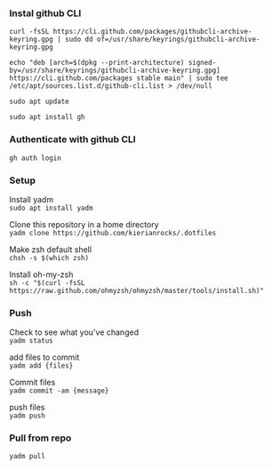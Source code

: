### Instal github CLI

```curl -fsSL https://cli.github.com/packages/githubcli-archive-keyring.gpg | sudo dd of=/usr/share/keyrings/githubcli-archive-keyring.gpg```

```echo "deb [arch=$(dpkg --print-architecture) signed-by=/usr/share/keyrings/githubcli-archive-keyring.gpg] https://cli.github.com/packages stable main" | sudo tee /etc/apt/sources.list.d/github-cli.list > /dev/null```

```sudo apt update```

```sudo apt install gh```

### Authenticate with github CLI <br>

```gh auth login```

### Setup
Install yadm <br>
```sudo apt install yadm```

Clone this repository in a home directory <br>
```yadm clone https://github.com/kierianrocks/.dotfiles```

Make zsh default shell <br>
```chsh -s $(which zsh)```

Install oh-my-zsh <br>
```sh -c "$(curl -fsSL https://raw.github.com/ohmyzsh/ohmyzsh/master/tools/install.sh)"```

### Push
Check to see what you've changed <br>
```yadm status```

add files to commit <br>
```yadm add {files}```

Commit files <br>
```yadm commit -am {message}```

push files <br>
```yadm push```

### Pull from repo <br>
```yadm pull```
